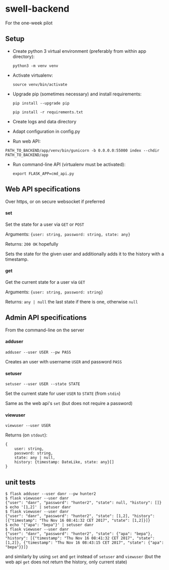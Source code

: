 # swell-backend

For the one-week pilot

## Setup

* Create python 3 virtual environment (preferably from within app directory):

    `python3 -m venv venv`

* Activate virtualenv:

    `source venv/bin/activate`

* Upgrade pip (sometimes necessary) and install requirements:

    `pip install --upgrade pip`

    `pip install -r requirements.txt`

* Create logs and data directory

* Adapt configuration in config.py

* Run web API:

`PATH_TO_BACKEND/app/venv/bin/gunicorn -b 0.0.0.0:55000 index --chdir PATH_TO_BACKEND/app`

* Run command-line API (virtualenv must be activated):

    `export FLASK_APP=cmd_api.py`


## Web API specifications

Over https, or on secure websocket if preferred

#### set

Set the state for a user via `GET` or `POST`

Arguments: `{user: string, password: string, state: any}`

Returns: `200 OK` hopefully

Sets the state for the given user and additionally adds it to the history with a timestamp.

#### get
Get the current state for a user via `GET`

Arguments: `{user: string, password: string}`

Returns: `any | null` the last state if there is one, otherwise `null`


## Admin API specifications

From the command-line on the server

#### adduser

    adduser --user USER --pw PASS

Creates an user with username `USER` and password `PASS`

#### setuser

    setuser --user USER --state STATE

Set the current state for user `USER` to `STATE` (from `stdin`)

Same as the web api's `set` (but does not require a password)

#### viewuser

    viewuser --user USER

Returns (on `stdout`):
```
{
    user: string,
    password: string,
    state: any | null,
    history: {timestamp: DateLike, state: any}[]
}
```

## unit tests

```
$ flask adduser --user danr --pw hunter2
$ flask viewuser --user danr
{"user": "danr", "password": "hunter2", "state": null, "history": []}
$ echo '[1,2]' | setuser danr
$ flask viewuser --user danr
{"user": "danr", "password": "hunter2", "state": [1,2], "history": [{"timestamp": "Thu Nov 16 08:41:32 CET 2017", "state": [1,2]}]}
$ echo '{"apa": "bepa"}' | setuser danr
$ flask viewuser --user danr
{"user": "danr", "password": "hunter2", "state": {"apa": "bepa"}, "history": [{"timestamp": "Thu Nov 16 08:41:32 CET 2017", "state": [1,2]}, {"timestamp": "Thu Nov 16 08:43:15 CET 2017", "state": {"apa": "bepa"}}]}
```

and similarly by using `set` and `get` instead of `setuser` and `viewuser` (but the web api `get` does not return the history, only current state)

